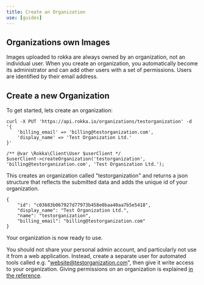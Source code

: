 ```yaml
---
title: Create an Organization
use: [guides]
---
```


## Organizations own Images

Images uploaded to rokka are always owned by an organization, not an individual user. When you create an organization, you automatically become its administrator and can add other users with a set of permissions. Users are identified by their email address.

## Create a new Organization

To get started, lets create an organization:

```language-bash
curl -X PUT 'https://api.rokka.io/organizations/testorganization' -d '{
    'billing_email' => 'billing@testorganization.com',
    'display_name' => 'Test Organization Ltd.'
}'
```
```language-php
/** @var \Rokka\Client\User $userClient */ 
$userClient->createOrganization('testorganization', 'billing@testorganization.com', 'Test Organization Ltd.');
```

This creates an organization called "testorganization" and returns a json structure that reflects the submitted data and adds the unique id of your organization. 

```language-js
{
    "id": "c03683b067927d77973b458e0baa40aa7b5e5418",
    "display_name": "Test Organization Ltd.",
    "name": "testorganization",
    "billing_email": "billing@testorganization.com"
}
```

Your organization is now ready to use.

You should not share your personal admin account, and particularly not use it from a web application. Instead, create a separate user for automated tools called e.g. "website@testorganization.com", then give it write access to your organization. Giving permissions on an organization is explained [in the reference](../references/users-and-memberships.html).
